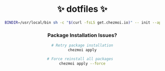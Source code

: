 <div align="center">

# ✨ dotfiles ✨

```bash
BINDIR=/usr/local/bin sh -c "$(curl -fsLS get.chezmoi.io)" -- init --apply nickcorin
```

### Package Installation Issues?

```bash
# Retry package installation
chezmoi apply

# Force reinstall all packages  
chezmoi apply --force
```

</div>

